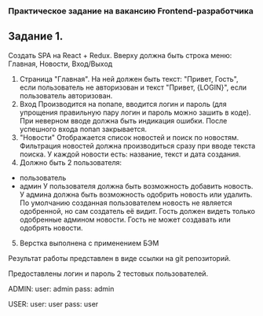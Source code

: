 ### Практическое задание на вакансию Frontend-разработчика

## Задание 1.

Создать SPA на React + Redux. Вверху должна быть строка меню: Главная, Новости, Вход/Выход

1. Страница "Главная".
   На ней должен быть текст: "Привет, Гость", если пользователь не авторизован и текст "Привет, {LOGIN}", если пользователь авторизован.
2. Вход
   Производится на попапе, вводится логин и пароль (для упрощения правильную пару логин и пароль можно зашить в коде). При неверном вводе должна быть индикация ошибки.
   После успешного входа попап закрывается.
3. "Новости"
   Отображается список новостей и поиск по новостям. Фильтрация новостей должна производиться сразу при вводе текста поиска. У каждой новости есть: название, текст и дата создания.
4. Должно быть 2 пользователя:

- пользователь
- админ
  У пользователя должна быть возможность добавить новость. У админа должна быть возможность одобрить новость или удалить. По умолчанию созданная пользователем новость не является одобренной, но сам создатель её видит.
  Гость должен видеть только одобренные админом новости. Гость не может создавать или одобрять новости.

5. Верстка выполнена с применением БЭМ

Результат работы представлен в виде ссылки на git репозиторий.

Предоставлены логин и пароль 2 тестовых пользователей.

ADMIN:
user: admin
pass: admin

USER:
user: user
pass: user
